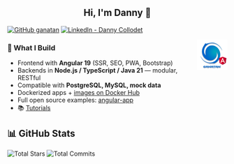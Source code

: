 <h2 align="center">Hi, I'm Danny 👋</h2>

<!-- Badges -->
[![GitHub ganatan](https://img.shields.io/github/followers/ganatan?label=follow&style=social)](https://github.com/ganatan)
[![LinkedIn - Danny Collodet](https://img.shields.io/badge/LinkedIn-Danny-blue?style=social&logo=linkedin)](https://www.linkedin.com/in/dannyganatan)

<img src="./ui/ganatan-about-github.png" align="right" width="70" height="70" alt="logo ganatan">

### 🧩 What I Build

- Frontend with **Angular 19** (SSR, SEO, PWA, Bootstrap)
- Backends in **Node.js / TypeScript / Java 21** — modular, RESTful
- Compatible with **PostgreSQL, MySQL, mock data**
- Dockerized apps + [images on Docker Hub](https://hub.docker.com/u/ganatan)
- Full open source examples: [angular-app](https://github.com/ganatan/angular-app)
- 📚 [Tutorials](https://www.ganatan.com/tutorials)

## 📊 GitHub Stats

![Total Stars](https://img.shields.io/badge/Total%20Stars-1.5k-blue?style=flat-square&logo=github)
![Total Commits](https://img.shields.io/badge/Total%20Commits%20(2025)-976-blue?style=flat-square&logo=git)
